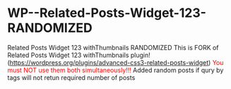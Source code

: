 # WP--Related-Posts-Widget-123-RANDOMIZED
 Related Posts Widget 123 withThumbnails RANDOMIZED
 This is FORK of Related Posts Widget 123 withThumbnails plugin! (https://wordpress.org/plugins/advanced-css3-related-posts-widget)
 	<font color="red">You must NOT use them both simultaneously!!!</font>
 Added random posts if qury by tags will not retun required number of posts
